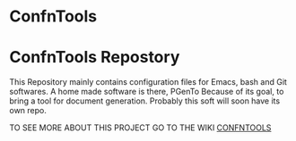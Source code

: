 # ConfnTools
ConfnTools Repostory
====================

This Repository mainly contains configuration files for Emacs, bash and Git softwares.
A home made software is there, PGenTo Because of its goal, to bring a tool for document generation.
Probably this soft will soon have its own repo.

TO SEE MORE ABOUT THIS PROJECT GO TO THE WIKI [CONFNTOOLS](https://github.com/liberflos/ConfnTools/wiki)
